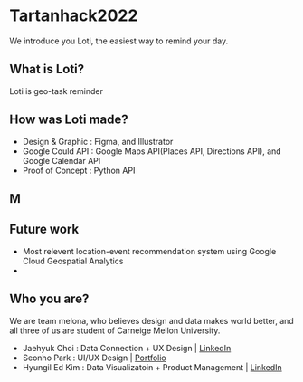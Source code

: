 # Tartanhack2022
We introduce you Loti, the easiest way to remind your day.

## What is Loti?
Loti is geo-task reminder 



## How was Loti made?
* Design & Graphic : Figma, and Illustrator
* Google Could API : Google Maps API(Places API, Directions API), and Google Calendar API
* Proof of Concept : Python API  

## M

## Future work
* Most relevent location-event recommendation system using Google Cloud Geospatial Analytics
* 

## Who you are?
We are team melona, who believes design and data makes world better, and all three of us are student of  Carneige Mellon University.
* Jaehyuk Choi : Data Connection + UX Design | [LinkedIn](https://www.linkedin.com/in/jaehyukchoi1/)
* Seonho Park : UI/UX Design | [Portfolio](https://www.seonhopark.com/)
* Hyungil Ed Kim : Data Visualizatoin + Product Management | [LinkedIn](https://www.linkedin.com/in/hyungil-ed-kim/)
